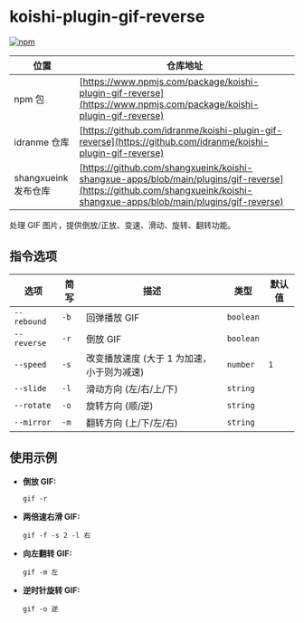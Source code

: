 # koishi-plugin-gif-reverse

[![npm](https://img.shields.io/npm/v/koishi-plugin-gif-reverse?style=flat-square)](https://www.npmjs.com/package/koishi-plugin-gif-reverse)

| 位置                 | 仓库地址                                                                                                                                                               |
| -------------------- | ---------------------------------------------------------------------------------------------------------------------------------------------------------------------- |
| npm 包               | [https://www.npmjs.com/package/koishi-plugin-gif-reverse](https://www.npmjs.com/package/koishi-plugin-gif-reverse)                                                     |
| idranme 仓库         | [https://github.com/idranme/koishi-plugin-gif-reverse](https://github.com/idranme/koishi-plugin-gif-reverse)                                                           |
| shangxueink 发布仓库 | [https://github.com/shangxueink/koishi-shangxue-apps/blob/main/plugins/gif-reverse](https://github.com/shangxueink/koishi-shangxue-apps/blob/main/plugins/gif-reverse) |


处理 GIF 图片，提供倒放/正放、变速、滑动、旋转、翻转功能。

## 指令选项

| 选项        | 简写 | 描述                                       | 类型      | 默认值 |
| ----------- | ---- | ------------------------------------------ | --------- | ------ |
| `--rebound` | `-b` | 回弹播放 GIF                               | `boolean` |        |
| `--reverse` | `-r` | 倒放 GIF                                   | `boolean` |        |
| `--speed`   | `-s` | 改变播放速度 (大于 1 为加速，小于则为减速) | `number`  | `1`    |
| `--slide`   | `-l` | 滑动方向 (左/右/上/下)                     | `string`  |        |
| `--rotate`  | `-o` | 旋转方向 (顺/逆)                           | `string`  |        |
| `--mirror`  | `-m` | 翻转方向 (上/下/左/右)                     | `string`  |        |

## 使用示例

*   **倒放 GIF:**

    ```
    gif -r
    ```

*   **两倍速右滑 GIF:**

    ```
    gif -f -s 2 -l 右
    ```

*   **向左翻转 GIF:**

    ```
    gif -m 左
    ```

*   **逆时针旋转 GIF:**

    ```
    gif -o 逆
    ```